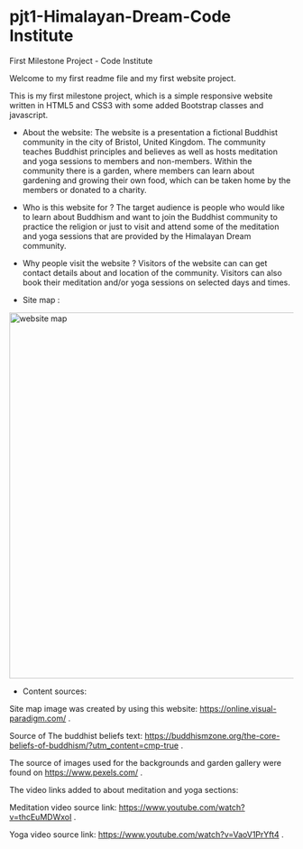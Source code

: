 # pjt1-Himalayan-Dream-Code Institute
First Milestone Project - Code Institute 

Welcome to my first readme file and my first website project.

This is my first milestone project, which is a simple responsive website written in HTML5 and CSS3 with some added Bootstrap classes and javascript.

- About the website:
The website is a presentation a fictional Buddhist community in the city of Bristol, United Kingdom.
The community teaches Buddhist principles and believes as well as hosts meditation and yoga sessions to members and non-members.
Within the community there is a garden, where members can learn about gardening and growing their own food, which can be taken home 
by the members or donated to a charity.

- Who is this website for ?
The target audience is people who would like to learn about Buddhism and want to join the Buddhist community to practice the religion or just to visit and attend some of the meditation and yoga sessions that are provided by the Himalayan Dream community.

- Why people visit the website ?
Visitors of the website can can get contact details about and location of the community.
Visitors can also book their meditation and/or yoga sessions on selected days and times.

- Site map :

<img width="649" alt="website map" src="https://user-images.githubusercontent.com/123810890/234129322-7744f381-9109-436f-9d45-22f71144dd0e.png">

- Content sources:

Site map image was created by using this website: https://online.visual-paradigm.com/ . 

Source of The buddhist beliefs text: https://buddhismzone.org/the-core-beliefs-of-buddhism/?utm_content=cmp-true .

The source of images used for the backgrounds and garden gallery were found on https://www.pexels.com/ .

The video links added to about meditation and yoga sections:

Meditation video source link: https://www.youtube.com/watch?v=thcEuMDWxoI .

Yoga video source link: https://www.youtube.com/watch?v=VaoV1PrYft4 .
